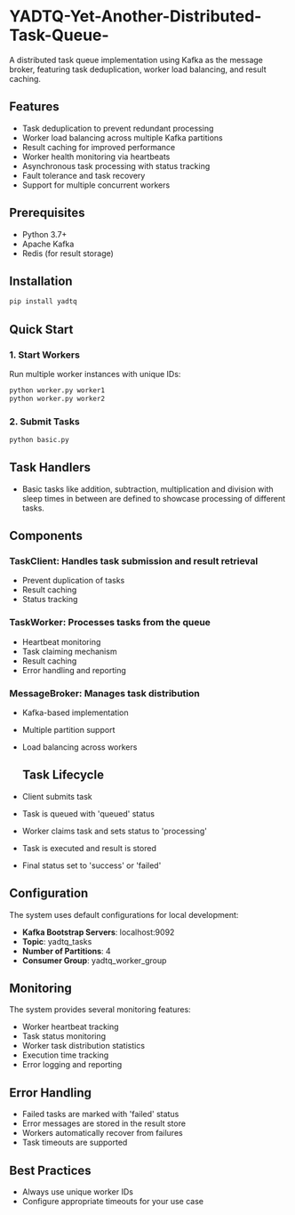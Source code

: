 # YADTQ-Yet-Another-Distributed-Task-Queue-
A distributed task queue implementation using Kafka as the message broker, featuring task deduplication, worker load balancing, and result caching.

## Features
- Task deduplication to prevent redundant processing
- Worker load balancing across multiple Kafka partitions
- Result caching for improved performance
- Worker health monitoring via heartbeats
- Asynchronous task processing with status tracking
- Fault tolerance and task recovery
- Support for multiple concurrent workers

## Prerequisites
- Python 3.7+
- Apache Kafka
- Redis (for result storage)

## Installation
```bash
pip install yadtq
```

## Quick Start
### 1. Start Workers
Run multiple worker instances with unique IDs:

```bash
python worker.py worker1
python worker.py worker2
```
### 2. Submit Tasks
```bash
python basic.py
```
## Task Handlers
- Basic tasks like addition, subtraction, multiplication and division with sleep times in between are defined to showcase processing of different tasks.

## Components

### TaskClient: Handles task submission and result retrieval
- Prevent duplication of tasks
- Result caching
- Status tracking

### TaskWorker: Processes tasks from the queue
- Heartbeat monitoring
- Task claiming mechanism
- Result caching
- Error handling and reporting

### MessageBroker: Manages task distribution
- Kafka-based implementation
- Multiple partition support
- Load balancing across workers

  ## Task Lifecycle
- Client submits task
- Task is queued with 'queued' status
- Worker claims task and sets status to 'processing'
- Task is executed and result is stored
- Final status set to 'success' or 'failed'

## Configuration
The system uses default configurations for local development:
- **Kafka Bootstrap Servers**: localhost:9092
- **Topic**: yadtq_tasks
- **Number of Partitions**: 4
- **Consumer Group**: yadtq_worker_group

## Monitoring
The system provides several monitoring features:
- Worker heartbeat tracking
- Task status monitoring
- Worker task distribution statistics
- Execution time tracking
- Error logging and reporting

## Error Handling
- Failed tasks are marked with 'failed' status
- Error messages are stored in the result store
- Workers automatically recover from failures
- Task timeouts are supported

## Best Practices
- Always use unique worker IDs
- Configure appropriate timeouts for your use case

